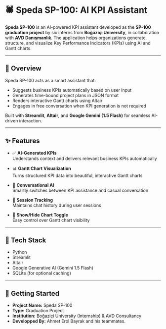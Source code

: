 # 🕷 Speda SP-100: AI KPI Assistant

**Speda SP-100** is an AI-powered KPI assistant developed as the **SP-100 graduation project** by six interns from **Boğaziçi University**, in collaboration with **AVD Danışmanlık**. The application helps organizations generate, structure, and visualize Key Performance Indicators (KPIs) using AI and Gantt charts.

---

## 💼 Overview

Speda SP-100 acts as a smart assistant that:
- Suggests business KPIs automatically based on user input
- Generates time-bound project plans in JSON format
- Renders interactive Gantt charts using Altair
- Engages in free conversation when KPI generation is not required

Built with **Streamlit**, **Altair**, and **Google Gemini (1.5 Flash)** for seamless AI-driven interaction.

---

## ✨ Features

- ✅ **AI-Generated KPIs**  
  Understands context and delivers relevant business KPIs automatically

- 📊 **Gantt Chart Visualization**  
  Turns structured KPI data into beautiful, interactive Gantt charts

- 💬 **Conversational AI**  
  Smartly switches between KPI assistance and casual conversation

- 📁 **Session Tracking**  
  Maintains chat history during user sessions

- 🔘 **Show/Hide Chart Toggle**  
  Easy control over Gantt chart visibility

---

## 🔧 Tech Stack

- Python
- Streamlit
- Altair
- Google Generative AI (Gemini 1.5 Flash)
- SQLite (for optional caching)

---

## 🚀 Getting Started

- **Project Name:** Speda SP-100
- **Type:** Graduation Project
- **Institution:** Boğaziçi University (Internship) & AVD Consultancy
- **Developped By:** Ahmet Erol Bayrak and his teammates.
